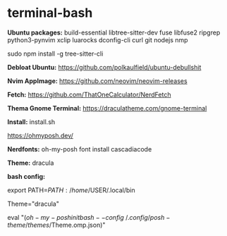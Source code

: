 # terminal-bash

**Ubuntu packages:** build-essential libtree-sitter-dev fuse libfuse2 ripgrep python3-pynvim xclip luarocks dconfig-cli curl git nodejs nmp

sudo npm install -g tree-sitter-cli

**Debloat Ubuntu:** https://github.com/polkaulfield/ubuntu-debullshit

**Nvim AppImage:** https://github.com/neovim/neovim-releases

**Fetch:** https://github.com/ThatOneCalculator/NerdFetch

**Thema Gnome Terminal:** https://draculatheme.com/gnome-terminal

**Install:** install.sh

https://ohmyposh.dev/

**Nerdfonts:** oh-my-posh font install cascadiacode

**Theme:** dracula

**bash config:**

export PATH=$PATH:/home/$USER/.local/bin

Theme="dracula"

eval "$(oh-my-posh init bash --config ~/.config/posh-theme/themes/$Theme.omp.json)"
